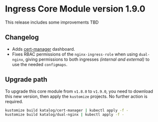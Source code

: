 # Ingress Core Module version 1.9.0

This release includes some improvements TBD

## Changelog

- Adds [cert-manager](../../katalog/cert-manager) dashboard.
- Fixes RBAC permissions of the `nginx-ingress-role` when using `dual-nginx`, giving permissions to both ingresses *(internal and external)* to use the needed `configmaps`.

## Upgrade path

To upgrade this core module from `v1.8.0` to `v1.9.0`, you need to download this new version, then apply the
`kustomize` projects. No further action is required.

```bash
kustomize build katalog/cert-manager | kubectl apply -f -
kustomize build katalog/dual-nginx | kubectl apply -f -
```
